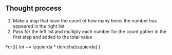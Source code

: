 ## Thought process
1. Make a map that have the count of how many times the number has appeared in the right list
2. Pass for the left list and multiply each number for the count gather in the first step and added to the total value

For(){
tot += izquierda * derecha[izquierda]
}
